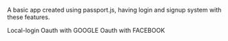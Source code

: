 A basic app created using passport.js, having login and signup system with these features.

Local-login
Oauth with GOOGLE
Oauth with FACEBOOK

